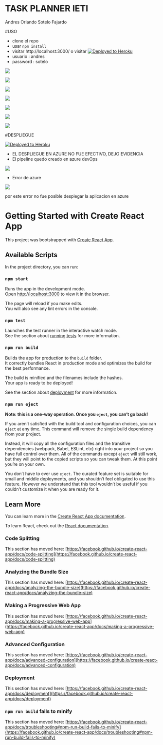 # TASK PLANNER IETI
Andres Orlando Sotelo Fajardo

#USO 
- clone el repo
- usar ```npm install```
- visitar http://localhost:3000/ o visitar [![Deployed to Heroku](https://www.herokucdn.com/deploy/button.png)](https://task-plannerbyasof.herokuapp.com/)
- usuario : andres
- password : sotelo


![](https://github.com/aosfandres/IETI-Lab3/blob/main/images/1.PNG)

![](https://github.com/aosfandres/IETI-Lab3/blob/main/images/2.PNG)

![](https://github.com/aosfandres/IETI-Lab3/blob/main/images/3.PNG)

![](https://github.com/aosfandres/IETI-Lab3/blob/main/images/4.PNG)

![](https://github.com/aosfandres/IETI-Lab3/blob/main/images/5.PNG)

![](https://github.com/aosfandres/IETI-Lab3/blob/main/images/6.PNG)

![](https://github.com/aosfandres/IETI-Lab3/blob/main/images/7.PNG)

#DESPLIEGUE

[![Deployed to Heroku](https://www.herokucdn.com/deploy/button.png)](https://task-plannerbyasof.herokuapp.com/)

- EL DESPLIEGUE EN AZURE NO FUE EFECTIVO, DEJO EVIDENCIA
- El pipeline quedo creado en azure devOps

![](https://github.com/aosfandres/IETI-Lab3/blob/main/images/dev.PNG)

- Error de azure

![](https://github.com/aosfandres/IETI-Lab3/blob/main/images/error1.PNG)

por este error no fue posible desplegar la aplicacion en azure

# Getting Started with Create React App

This project was bootstrapped with [Create React App](https://github.com/facebook/create-react-app).

## Available Scripts

In the project directory, you can run:

### `npm start`

Runs the app in the development mode.\
Open [http://localhost:3000](http://localhost:3000) to view it in the browser.

The page will reload if you make edits.\
You will also see any lint errors in the console.

### `npm test`

Launches the test runner in the interactive watch mode.\
See the section about [running tests](https://facebook.github.io/create-react-app/docs/running-tests) for more information.

### `npm run build`

Builds the app for production to the `build` folder.\
It correctly bundles React in production mode and optimizes the build for the best performance.

The build is minified and the filenames include the hashes.\
Your app is ready to be deployed!

See the section about [deployment](https://facebook.github.io/create-react-app/docs/deployment) for more information.

### `npm run eject`

**Note: this is a one-way operation. Once you `eject`, you can’t go back!**

If you aren’t satisfied with the build tool and configuration choices, you can `eject` at any time. This command will remove the single build dependency from your project.

Instead, it will copy all the configuration files and the transitive dependencies (webpack, Babel, ESLint, etc) right into your project so you have full control over them. All of the commands except `eject` will still work, but they will point to the copied scripts so you can tweak them. At this point you’re on your own.

You don’t have to ever use `eject`. The curated feature set is suitable for small and middle deployments, and you shouldn’t feel obligated to use this feature. However we understand that this tool wouldn’t be useful if you couldn’t customize it when you are ready for it.

## Learn More

You can learn more in the [Create React App documentation](https://facebook.github.io/create-react-app/docs/getting-started).

To learn React, check out the [React documentation](https://reactjs.org/).

### Code Splitting

This section has moved here: [https://facebook.github.io/create-react-app/docs/code-splitting](https://facebook.github.io/create-react-app/docs/code-splitting)

### Analyzing the Bundle Size

This section has moved here: [https://facebook.github.io/create-react-app/docs/analyzing-the-bundle-size](https://facebook.github.io/create-react-app/docs/analyzing-the-bundle-size)

### Making a Progressive Web App

This section has moved here: [https://facebook.github.io/create-react-app/docs/making-a-progressive-web-app](https://facebook.github.io/create-react-app/docs/making-a-progressive-web-app)

### Advanced Configuration

This section has moved here: [https://facebook.github.io/create-react-app/docs/advanced-configuration](https://facebook.github.io/create-react-app/docs/advanced-configuration)

### Deployment

This section has moved here: [https://facebook.github.io/create-react-app/docs/deployment](https://facebook.github.io/create-react-app/docs/deployment)

### `npm run build` fails to minify

This section has moved here: [https://facebook.github.io/create-react-app/docs/troubleshooting#npm-run-build-fails-to-minify](https://facebook.github.io/create-react-app/docs/troubleshooting#npm-run-build-fails-to-minify)
